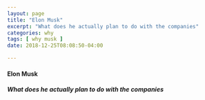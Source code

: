 ```yaml
---
layout: page
title: "Elon Musk"
excerpt: "What does he actually plan to do with the companies"
categories: why
tags: [ why musk ]
date: 2018-12-25T08:08:50-04:00

---
```


#### Elon Musk

#####  What does he actually plan to do with the companies
